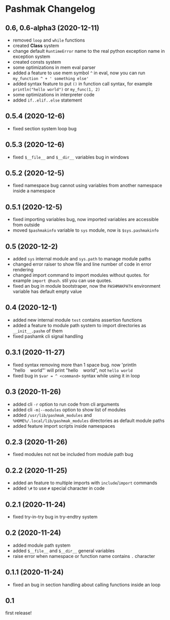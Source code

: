 # Pashmak Changelog

## 0.6, 0.6-alpha3 (2020-12-11)

- removed `loop` and `while` functions
- created **Class** system
- change default `RuntimeError` name to the real python exception name in exception system
- created consts system
- some optimizations in mem eval parser
- added a feature to use mem symbol `^` in eval, now you can run `my_function ^ + ' something else'`
- added syntax feature to put `()` in function call syntax, for example `println("hello world")` or `my_func(1, 2)`
- some optimizations in interpreter code
- added `if..elif..else` statement

## 0.5.4 (2020-12-6)

- fixed section system loop bug

## 0.5.3 (2020-12-6)

- fixed `$__file__` and `$__dir__` variables bug in windows

## 0.5.2 (2020-12-5)

- fixed namespace bug cannot using variables from another namespace inside a namespace

## 0.5.1 (2020-12-5)

- fixed importing variables bug, now imported variables are accessible from outside
- moved `$pashmakinfo` variable to `sys` module, now is `$sys.pashmakinfo`

## 0.5 (2020-12-2)

- added `sys` internal module and `sys.path` to manage module paths
- changed error raiser to show file and line number of code in error rendering
- changed import command to import modules without quotes. for example `import @hash`. stil you can use quotes.
- fixed an bug in module bootstraper, now the `PASHMAKPATH` environment variable has default empty value

## 0.4 (2020-12-1)

- added new internal module `test` contains assertion functions
- added a feature to module path system to import directories as `__init__.pashm` of them
- fixed pashamk cli signal handling

## 0.3.1 (2020-11-27)

- fixed syntax removing more than 1 space bug. now 'println "hello&nbsp;&nbsp;&nbsp;&nbsp;world"' will print "hello&nbsp;&nbsp;&nbsp;&nbsp;world", not `hello world`
- fixed bug in `$var = ^ <command>` syntax while using it in loop

## 0.3 (2020-11-26)

- added cli `-r` option to run code from cli arguments
- added cli `-m|--modules` option to show list of modules
- added `/usr/lib/pashmak_modules` and `%HOME%/.local/lib/pashmak_modules` directories as default module paths
- added feature import scripts inside namespaces

## 0.2.3 (2020-11-26)

- fixed modules not not be included from module path bug

## 0.2.2 (2020-11-25)

- added an feature to multiple imports with `include`/`import` commands
- added `\#` to use `#` special character in code

## 0.2.1 (2020-11-24)

- fixed try-in-try bug in try-endtry system

## 0.2 (2020-11-24)

- added module path system
- added `$__file__` and `$__dir__` general variables
- raise error when namespace or function name contains `.` character

## 0.1.1 (2020-11-24)

- fixed an bug in section handling about calling functions inside an loop

## 0.1
first release!

